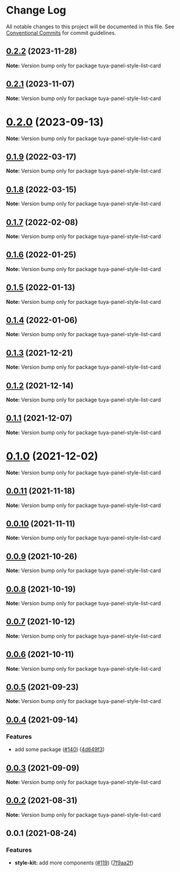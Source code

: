 # Change Log

All notable changes to this project will be documented in this file.
See [Conventional Commits](https://conventionalcommits.org) for commit guidelines.

## [0.2.2](https://github.com/tuya/tuya-panel-kit/compare/tuya-panel-style-list-card@0.2.1...tuya-panel-style-list-card@0.2.2) (2023-11-28)

**Note:** Version bump only for package tuya-panel-style-list-card





## [0.2.1](https://github.com/tuya/tuya-panel-kit/compare/tuya-panel-style-list-card@0.2.0...tuya-panel-style-list-card@0.2.1) (2023-11-07)

**Note:** Version bump only for package tuya-panel-style-list-card





# [0.2.0](https://github.com/tuya/tuya-panel-kit/compare/tuya-panel-style-list-card@0.1.9...tuya-panel-style-list-card@0.2.0) (2023-09-13)

**Note:** Version bump only for package tuya-panel-style-list-card





## [0.1.9](https://github.com/tuya/tuya-panel-kit/compare/tuya-panel-style-list-card@0.1.8...tuya-panel-style-list-card@0.1.9) (2022-03-17)

**Note:** Version bump only for package tuya-panel-style-list-card





## [0.1.8](https://github.com/tuya/tuya-panel-kit/compare/tuya-panel-style-list-card@0.1.7...tuya-panel-style-list-card@0.1.8) (2022-03-15)

**Note:** Version bump only for package tuya-panel-style-list-card





## [0.1.7](https://github.com/tuya/tuya-panel-kit/compare/tuya-panel-style-list-card@0.1.6...tuya-panel-style-list-card@0.1.7) (2022-02-08)

**Note:** Version bump only for package tuya-panel-style-list-card





## [0.1.6](https://github.com/tuya/tuya-panel-kit/compare/tuya-panel-style-list-card@0.1.5...tuya-panel-style-list-card@0.1.6) (2022-01-25)

**Note:** Version bump only for package tuya-panel-style-list-card





## [0.1.5](https://github.com/tuya/tuya-panel-kit/compare/tuya-panel-style-list-card@0.1.4...tuya-panel-style-list-card@0.1.5) (2022-01-13)

**Note:** Version bump only for package tuya-panel-style-list-card





## [0.1.4](https://github.com/tuya/tuya-panel-kit/compare/tuya-panel-style-list-card@0.1.3...tuya-panel-style-list-card@0.1.4) (2022-01-06)

**Note:** Version bump only for package tuya-panel-style-list-card





## [0.1.3](https://github.com/tuya/tuya-panel-kit/compare/tuya-panel-style-list-card@0.1.2...tuya-panel-style-list-card@0.1.3) (2021-12-21)

**Note:** Version bump only for package tuya-panel-style-list-card





## [0.1.2](https://github.com/tuya/tuya-panel-kit/compare/tuya-panel-style-list-card@0.1.1...tuya-panel-style-list-card@0.1.2) (2021-12-14)

**Note:** Version bump only for package tuya-panel-style-list-card





## [0.1.1](https://github.com/tuya/tuya-panel-kit/compare/tuya-panel-style-list-card@0.0.11...tuya-panel-style-list-card@0.1.1) (2021-12-07)

**Note:** Version bump only for package tuya-panel-style-list-card





# [0.1.0](https://github.com/tuya/tuya-panel-kit/compare/tuya-panel-style-list-card@0.0.11...tuya-panel-style-list-card@0.1.0) (2021-12-02)

**Note:** Version bump only for package tuya-panel-style-list-card





## [0.0.11](https://github.com/tuya/tuya-panel-kit/compare/tuya-panel-style-list-card@0.0.10...tuya-panel-style-list-card@0.0.11) (2021-11-18)

**Note:** Version bump only for package tuya-panel-style-list-card





## [0.0.10](https://github.com/tuya/tuya-panel-kit/compare/tuya-panel-style-list-card@0.0.9...tuya-panel-style-list-card@0.0.10) (2021-11-11)

**Note:** Version bump only for package tuya-panel-style-list-card





## [0.0.9](https://github.com/tuya/tuya-panel-kit/compare/tuya-panel-style-list-card@0.0.8...tuya-panel-style-list-card@0.0.9) (2021-10-26)

**Note:** Version bump only for package tuya-panel-style-list-card





## [0.0.8](https://github.com/tuya/tuya-panel-kit/compare/tuya-panel-style-list-card@0.0.6...tuya-panel-style-list-card@0.0.8) (2021-10-19)

**Note:** Version bump only for package tuya-panel-style-list-card





## [0.0.7](https://github.com/tuya/tuya-panel-kit/compare/tuya-panel-style-list-card@0.0.6...tuya-panel-style-list-card@0.0.7) (2021-10-12)

**Note:** Version bump only for package tuya-panel-style-list-card





## [0.0.6](https://github.com/tuya/tuya-panel-kit/compare/tuya-panel-style-list-card@0.0.5...tuya-panel-style-list-card@0.0.6) (2021-10-11)

**Note:** Version bump only for package tuya-panel-style-list-card





## [0.0.5](https://github.com/tuya/tuya-panel-kit/compare/tuya-panel-style-list-card@0.0.4...tuya-panel-style-list-card@0.0.5) (2021-09-23)

**Note:** Version bump only for package tuya-panel-style-list-card





## [0.0.4](https://github.com/tuya/tuya-panel-kit/compare/tuya-panel-style-list-card@0.0.3...tuya-panel-style-list-card@0.0.4) (2021-09-14)


### Features

* add some package ([#140](https://github.com/tuya/tuya-panel-kit/issues/140)) ([4d649f3](https://github.com/tuya/tuya-panel-kit/commit/4d649f3020ac96bc9aa16c0d27f925b13244317c))





## [0.0.3](https://github.com/tuya/tuya-panel-kit/compare/tuya-panel-style-list-card@0.0.2...tuya-panel-style-list-card@0.0.3) (2021-09-09)

**Note:** Version bump only for package tuya-panel-style-list-card





## [0.0.2](https://github.com/tuya/tuya-panel-kit/compare/tuya-panel-style-list-card@0.0.1...tuya-panel-style-list-card@0.0.2) (2021-08-31)

**Note:** Version bump only for package tuya-panel-style-list-card





## 0.0.1 (2021-08-24)


### Features

* **style-kit:** add more components ([#119](https://github.com/tuya/tuya-panel-kit/issues/119)) ([7f9aa2f](https://github.com/tuya/tuya-panel-kit/commit/7f9aa2fecf01c73760eeb88fcc09703ccef3afca))
